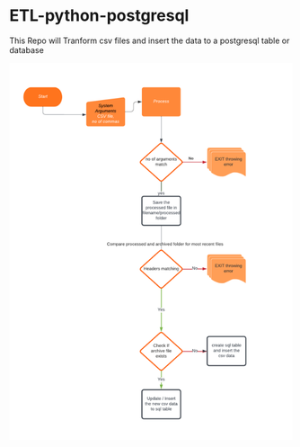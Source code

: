 # ETL-python-postgresql
This Repo will Tranform csv files and insert the data to a postgresql table or database


![Flow chart ETL](https://github.com/AlokReddy97/ETL-python-postgresql/raw/main/Flow_chart_ETL.png)
